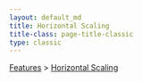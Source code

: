 ```yaml
---
layout: default_md
title: Horizontal Scaling 
title-class: page-title-classic
type: classic
---
```


[Features](features) > [Horizontal Scaling](horizontal-scaling)



